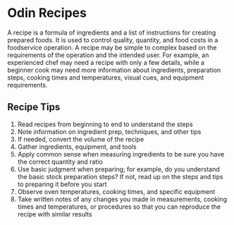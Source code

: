 # Odin Recipes
A recipe is a formula of ingredients and a list of instructions for creating prepared foods. It is used to control quality, quantity, and food costs in a foodservice operation. A recipe may be simple to complex based on the requirements of the operation and the intended user. For example, an experienced chef may need a recipe with only a few details, while a beginner cook may need more information about ingredients, preparation steps, cooking times and temperatures, visual cues, and equipment requirements.
## Recipe Tips
1. Read recipes from beginning to end to understand the steps
2. Note information on ingredient prep, techniques, and other tips
3. If needed, convert the volume of the recipe  
4. Gather ingredients, equipment, and tools
5. Apply common sense when measuring ingredients to be sure you have the correct quantity and ratio
6. Use basic judgment when preparing; for example, do you understand the basic stock preparation steps? If not, read up on the steps and tips to preparing it before you start
7. Observe oven temperatures, cooking times, and specific equipment
8. Take written notes of any changes you made in measurements, cooking times and temperatures, or procedures so that you can reproduce the recipe with similar results